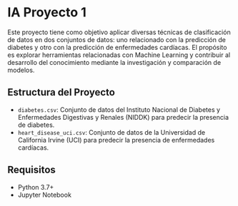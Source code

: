 # IA Proyecto 1

Este proyecto tiene como objetivo aplicar diversas técnicas de clasificación de datos en dos conjuntos de datos: uno relacionado con la predicción de diabetes y otro con la predicción de enfermedades cardíacas. El propósito es explorar herramientas relacionadas con Machine Learning y contribuir al desarrollo del conocimiento mediante la investigación y comparación de modelos.

## Estructura del Proyecto

- `diabetes.csv`: Conjunto de datos del Instituto Nacional de Diabetes y Enfermedades Digestivas y Renales (NIDDK) para predecir la presencia de diabetes.
- `heart_disease_uci.csv`: Conjunto de datos de la Universidad de California Irvine (UCI) para predecir la presencia de enfermedades cardíacas.

## Requisitos

- Python 3.7+
- Jupyter Notebook